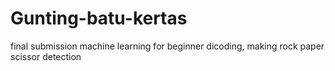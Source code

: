 # Gunting-batu-kertas

final submission machine learning for beginner dicoding, making rock paper scissor detection
